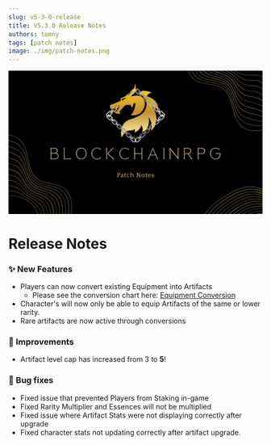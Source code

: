 ```yaml
---
slug: v5-3-0-release
title: V5.3.0 Release Notes
authors: tomny
tags: [patch notes]
image: ./img/patch-notes.png
---
```

![Banner](./img/patch-notes.png)

# Release Notes

### ✨ New Features

- Players can now convert existing Equipment into Artifacts
  - Please see the conversion chart here: [Equipment Conversion](./docs/game-mechanics/artifacts#equip-conversion)
- Character's will now only be able to equip Artifacts of the same or lower rarity.
- Rare artifacts are now active through conversions

### 🎨 Improvements

- Artifact level cap has increased from 3 to **5**!

### 🐛 Bug fixes

- Fixed issue that prevented Players from Staking in-game
- Fixed Rarity Multiplier and Essences will not be multiplied
- Fixed issue where Artifact Stats were not displaying correctly after upgrade
- Fixed character stats not updating correctly after artifact upgrade.
